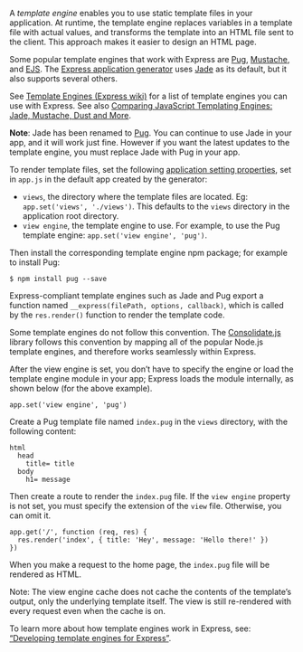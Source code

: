 A _template engine_ enables you to use static template files in your application. At runtime, the template engine replaces variables in a template file with actual values, and transforms the template into an HTML file sent to the client. This approach makes it easier to design an HTML page.

Some popular template engines that work with Express are [Pug](https://pugjs.org/api/getting-started.html), [Mustache](https://www.npmjs.com/package/mustache), and [EJS](https://www.npmjs.com/package/ejs). The [Express application generator](https://expressjs.com/en/starter/generator.html) uses [Jade](https://www.npmjs.com/package/jade) as its default, but it also supports several others.

See [Template Engines (Express wiki)](https://github.com/expressjs/express/wiki#template-engines) for a list of template engines you can use with Express. See also [Comparing JavaScript Templating Engines: Jade, Mustache, Dust and More](https://strongloop.com/strongblog/compare-javascript-templates-jade-mustache-dust/).

**Note**: Jade has been renamed to [Pug](https://www.npmjs.com/package/pug). You can continue to use Jade in your app, and it will work just fine. However if you want the latest updates to the template engine, you must replace Jade with Pug in your app.

To render template files, set the following [application setting properties](https://expressjs.com/en/4x/api.html#app.set), set in `app.js` in the default app created by the generator:

- `views`, the directory where the template files are located. Eg: `app.set('views', './views')`. This defaults to the `views` directory in the application root directory.
- `view engine`, the template engine to use. For example, to use the Pug template engine: `app.set('view engine', 'pug')`.

Then install the corresponding template engine npm package; for example to install Pug:

```
$ npm install pug --save
```

Express-compliant template engines such as Jade and Pug export a function named `__express(filePath, options, callback)`, which is called by the `res.render()` function to render the template code.

Some template engines do not follow this convention. The [Consolidate.js](https://www.npmjs.org/package/consolidate) library follows this convention by mapping all of the popular Node.js template engines, and therefore works seamlessly within Express.

After the view engine is set, you don’t have to specify the engine or load the template engine module in your app; Express loads the module internally, as shown below (for the above example).

```
app.set('view engine', 'pug')
```

Create a Pug template file named `index.pug` in the `views` directory, with the following content:

```
html
  head
    title= title
  body
    h1= message
```

Then create a route to render the `index.pug` file. If the `view engine` property is not set, you must specify the extension of the `view` file. Otherwise, you can omit it.

```
app.get('/', function (req, res) {
  res.render('index', { title: 'Hey', message: 'Hello there!' })
})
```

When you make a request to the home page, the `index.pug` file will be rendered as HTML.

Note: The view engine cache does not cache the contents of the template’s output, only the underlying template itself. The view is still re-rendered with every request even when the cache is on.

To learn more about how template engines work in Express, see: [“Developing template engines for Express”](https://expressjs.com/en/advanced/developing-template-engines.html).
